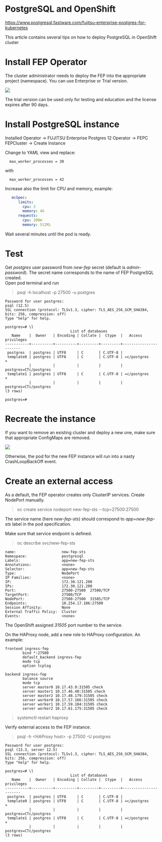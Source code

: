 # PostgreSQL and OpenShift

https://www.postgresql.fastware.com/fujitsu-enterprise-postgres-for-kubernetes

This article contains several tips on how to deploy PostgreSQL in OpenShift cluster

# Install FEP Operator

The cluster administrator needs to deploy the FEP into the appropriate project (namespace). You can use Enterprise or Trial version.

![](https://github.com/stanislawbartkowski/CP4D/blob/main/img/Zrzut%20ekranu%20z%202021-06-22%2021-16-47.png)

The trial version can be used only for testing and education and the license expires after 90 days.

# Install PostgreSQL instance

Installed Operator -> FUJITSU Enterprise Postgres 12 Operator -> FEPC FEPCluster -> Create Instance<br>

Change to YAML view and replace:
```
  max_worker_processes = 30
```
with 

```
  max_worker_processes = 42
```

Increase also the limit for CPU and memory, example:
```YAML
   mcSpec:
      limits:
        cpu: 2
        memory: 4G
      requests:
        cpu: 200m
        memory: 512Mi
```


Wait several minutes until the pod is ready.
# Test

Get *postgres* user password from *new-fep* secret (default is *admin-password*). The secret name corresponds to the name of FEP PostgreSQL created. <br>
Open pod terminal and run<br>
> psql -h localhost -p 27500 -u postgres
```
Password for user postgres: 
psql (12.5)
SSL connection (protocol: TLSv1.3, cipher: TLS_AES_256_GCM_SHA384, bits: 256, compression: off)
Type "help" for help.

postgres=# \l
                              List of databases
   Name    |  Owner   | Encoding | Collate |  Ctype  |   Access privileges   
-----------+----------+----------+---------+---------+-----------------------
 postgres  | postgres | UTF8     | C       | C.UTF-8 | 
 template0 | postgres | UTF8     | C       | C.UTF-8 | =c/postgres          +
           |          |          |         |         | postgres=CTc/postgres
 template1 | postgres | UTF8     | C       | C.UTF-8 | =c/postgres          +
           |          |          |         |         | postgres=CTc/postgres
(3 rows)

postgres=# 

```
# Recreate the instance

If you want to remove an existing cluster and deploy a new one, make sure that appropriate ConfigMaps are removed.

![](https://github.com/stanislawbartkowski/CP4D/blob/main/img/Zrzut%20ekranu%20z%202021-06-22%2021-20-54.png)

Otherwise, the pod for the new FEP instance will run into a nasty CrashLoopBackOff event.

# Create an external access

As a default, the FEP operator creates only ClusterIP services. Create NodePort manually.<br>

> oc create service nodeport new-fep-sts --tcp=27500:27500

The service name (here *new-fep-sts*) should correspond to *app=new-fep-sts* label in the pod specification.

Make sure that service endpoint is defined.

> oc describe svc/new-fep-sts
```
name:                     new-fep-sts
Namespace:                postgresql
Labels:                   app=new-fep-sts
Annotations:              <none>
Selector:                 app=new-fep-sts
Type:                     NodePort
IP Families:              <none>
IP:                       172.30.121.200
IPs:                      172.30.121.200
Port:                     27500-27500  27500/TCP
TargetPort:               27500/TCP
NodePort:                 27500-27500  31505/TCP
Endpoints:                10.254.17.186:27500
Session Affinity:         None
External Traffic Policy:  Cluster
Events:                   <none>

```
The OpenShift assigned *31505* port number to the service.

On the HAProxy node, add a new role to HAProxy configuration. An example:
```
frontend ingress-fep
        bind *:27500
        default_backend ingress-fep
        mode tcp
        option tcplog

backend ingress-fep
        balance source
        mode tcp
        server master0 10.17.43.9:31505 check
        server master1 10.17.46.40:31505 check
        server master2 10.17.48.179:31505 check
        server worker0 10.17.57.166:31505 check
        server worker1 10.17.59.104:31505 check
        server worker2 10.17.61.175:31505 check
```

> systemctl restart haproxy<br>

Verify external access to the FEP instance.<br>
> psql -h \<HAProxy host\> -p 27500 -U postgres
```
Password for user postgres: 
psql (13.3, server 12.5)
SSL connection (protocol: TLSv1.3, cipher: TLS_AES_256_GCM_SHA384, bits: 256, compression: off)
Type "help" for help.

postgres=# \l
                              List of databases
   Name    |  Owner   | Encoding | Collate |  Ctype  |   Access privileges   
-----------+----------+----------+---------+---------+-----------------------
 postgres  | postgres | UTF8     | C       | C.UTF-8 | 
 template0 | postgres | UTF8     | C       | C.UTF-8 | =c/postgres          +
           |          |          |         |         | postgres=CTc/postgres
 template1 | postgres | UTF8     | C       | C.UTF-8 | =c/postgres          +
           |          |          |         |         | postgres=CTc/postgres
(3 rows)
```
